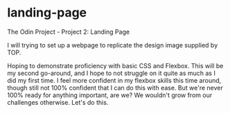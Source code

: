 # landing-page
The Odin Project - Project 2: Landing Page

I will trying to set up a webpage to replicate the design image supplied by TOP.

Hoping to demonstrate proficiency with basic CSS and Flexbox. This will be my second go-around, and I hope to not struggle on it quite as much as I did my first time. I feel more confident in my flexbox skills this time around, though still not 100% confident that I can do this with ease. But we're never 100% ready for anything important, are we? We wouldn't grow from our challenges otherwise. Let's do this.